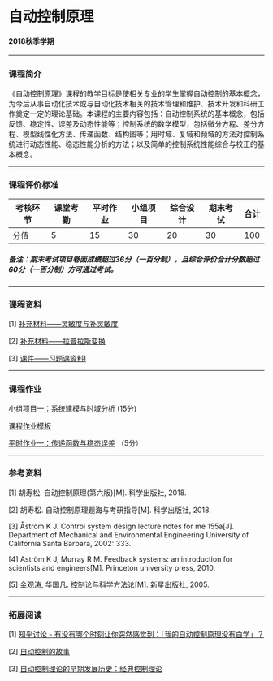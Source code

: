# 自动控制原理

#### 2018秋季学期

---

### 课程简介

《自动控制原理》课程的教学目标是使相关专业的学生掌握自动控制的基本概念，为今后从事自动化技术或与自动化技术相关的技术管理和维护、技术开发和科研工作奠定一定的理论基础。本课程的主要内容包括：自动控制系统的基本概念，包括反馈、稳定性、误差及动态性能等；控制系统的数学模型，包括微分方程、差分方程、模型线性化方法、传递函数、结构图等；用时域、复域和频域的方法对控制系统进行动态性能、稳态性能分析的方法；以及简单的控制系统性能综合与校正的基本概念。

---

### 课程评价标准

|考核环节 | 课堂考勤 | 平时作业|小组项目|综合设计|期末考试|合计|
|---|---|---|---|---|---|---|
|分值| 5| 15|30|20|30|100|



##### 备注：期末考试项目卷面成绩超过36分（一百分制），且综合评价合计分数超过60分（一百分制）方可通过考试。 

---

### 课程资料


[1] [补充材料——灵敏度与补灵敏度](Materials/Performance_of_Feedback_system.pdf )

[2] [补充材料——拉普拉斯变换](Materials/Laplace_Transform.pdf)

[3] [课件——习题课资料I](Materials/AC_exercise_1.pdf)


---

### 课程作业

 [小组项目一：系统建模与时域分析](Homework/Teamwork_01.md) (15分)
 
 [课程作业模板](Materials/课程作业模板.doc)
 
 [平时作业一：传递函数与稳态误差](Homework/AC_Quiz_1.pdf) （5分）
 
---

### 参考资料

[1] 胡寿松. 自动控制原理(第六版)[M]. 科学出版社, 2018.

[2] 胡寿松. 自动控制原理题海与考研指导[M]. 科学出版社, 2018.

[3] Åström K J. Control system design lecture notes for me 155a[J]. Department of Mechanical and Environmental Engineering University of California Santa Barbara, 2002: 333.

[4] Aström K J, Murray R M. Feedback systems: an introduction for scientists and engineers[M]. Princeton university press, 2010.

[5] 金观涛, 华国凡. 控制论与科学方法论[M]. 新星出版社, 2005.



---

### 拓展阅读

[1] [知乎讨论 - 有没有哪个时刻让你突然感觉到：「我的自动控制原理没有白学」？](https://www.zhihu.com/question/63508189)

[2] [自动控制的故事](Reading/自动控制的故事(全集).pdf)

[3] [自动控制理论的早期发展历史：经典控制理论](Reading/自动控制理论的早期发展历史：经典控制理论.pdf)

